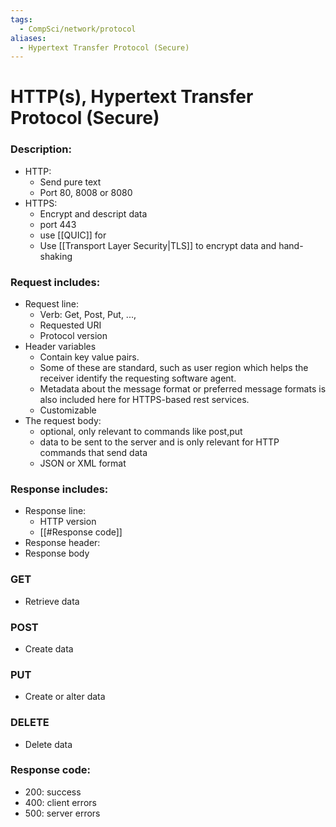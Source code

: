 ```yaml
---
tags:
  - CompSci/network/protocol
aliases:
  - Hypertext Transfer Protocol (Secure)
---
```

# HTTP(s), Hypertext Transfer Protocol (Secure)
### Description:
- HTTP:
	- Send pure text
	- Port 80, 8008 or 8080
- HTTPS:
	- Encrypt and descript data
	- port 443 
	- use [[QUIC]] for
	- Use [[Transport Layer Security|TLS]] to encrypt data and hand-shaking
### Request includes:
- Request line:
	- Verb: Get, Post, Put, ..., 
	- Requested URI  
	- Protocol version
- Header variables 
	- Contain key value pairs.
	- Some of these are standard, such as user region which helps the receiver identify the requesting software agent.
	- Metadata about the message format or preferred message formats is also included here for HTTPS-based rest services.
	- Customizable
- The request body:
	- optional, only relevant to commands like post,put
	- data to be sent to the server and is only relevant for HTTP commands that send data
	- JSON or XML format
### Response includes:
- Response line:
	- HTTP version
	- [[#Response code]]
- Response header:
- Response body

### GET
- Retrieve data
### POST
- Create data
### PUT
- Create or alter data
### DELETE
- Delete data
### Response code:
- 200: success
- 400: client errors
- 500: server errors